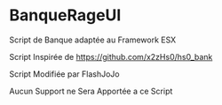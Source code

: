 # BanqueRageUI
Script de Banque adaptée au Framework ESX

Script Inspirée de https://github.com/x2zHs0/hs0_bank

Script Modifiée par FlashJoJo

Aucun Support ne Sera Apportée a ce Script
